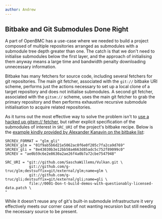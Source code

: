 ```yaml
---
author: Andrew
---
```


## Bitbake and Git Submodules Done Right

A part of OpenBMC has a use-case where we needed to build a project composed of
multiple repositories arranged as submodules with a submodule tree depth
greater than one. The catch is that we don't need to initialise submodules
below the first layer, and the approach of initialising them anyway means a
large time and bandwidth penalty downloading unnecessary information.

Bitbake has many fetchers for source code, including several fetchers for
git repositories. The main git fetcher, associated with the `git://` bitbake
URI scheme, performs just the actions necessary to set up a local clone of a
target repository and does not initialise submodules. A second git fetcher,
associated with the `gitsm://` scheme, uses the main git fetcher to grab the
primary repository and then performs exhaustive recursive submodule
initialisation to acquire related repositories.

As it turns out the most effective way to solve the problem isn't to [use a
hacked up gitsm:// fetcher][1], but rather explicit specification of the
submodules of interest in `SRC_URI` of the project's bitbake recipe. Below is
the [example kindly provided by Alexander Kanavin on the bitbake list][2]:

```
SRCREV_FORMAT = "glm_gli"
SRCREV_glm = "01f9ab5b6d21e5062ac0f6e0f205c7fa2ca9d769"
SRCREV_gli = "8e43030b3e12bb58a4663d85adc5c752f89099c0"
SRCREV = "ae0b59c6e2e8630a2ae26f4a0b7a72cbe7547948"

SRC_URI = "git://github.com/SaschaWillems/Vulkan.git \
           git://github.com/g-truc/glm;destsuffix=git/external/glm;name=glm \
           git://github.com/g-truc/gli;destsuffix=git/external/gli;name=gli \
           file://0001-Don-t-build-demos-with-questionably-licensed-data.patch \
"
```

While it doesn't reuse any of git's built-in submodule infrastructure it very
effectively meets our corner case of not wanting recursion but still needing
the necessary source to be present.

[1]: http://lists.openembedded.org/pipermail/bitbake-devel/2019-August/020297.html
[2]: http://lists.openembedded.org/pipermail/bitbake-devel/2019-August/020301.html
